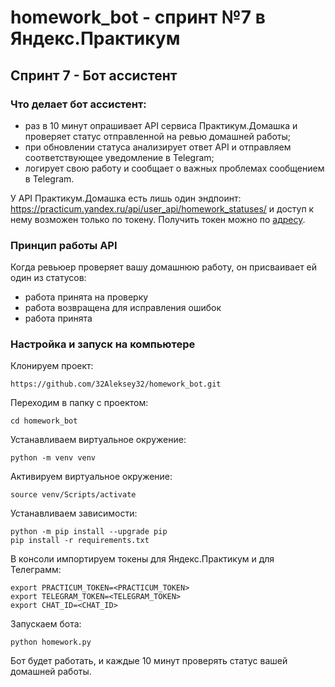 # homework_bot - спринт №7 в Яндекс.Практикум
## Спринт 7 - Бот ассистент

### Что делает бот ассистент:
- раз в 10 минут опрашивает API сервиса Практикум.Домашка и проверяет статус отправленной на ревью домашней работы;
- при обновлении статуса анализирует ответ API и отправляем соответствующее уведомление в Telegram;
- логирует свою работу и сообщает о важных проблемах сообщением в Telegram.

У API Практикум.Домашка есть лишь один эндпоинт:
https://practicum.yandex.ru/api/user_api/homework_statuses/
и доступ к нему возможен только по токену.
Получить токен можно по [адресу](https://oauth.yandex.ru/authorize?response_type=token&client_id=1d0b9dd4d652455a9eb710d450ff456a).

### Принцип работы API
Когда ревьюер проверяет вашу домашнюю работу, он присваивает ей один из статусов:
- работа принята на проверку
- работа возвращена для исправления ошибок
- работа принята

### Настройка и запуск на компьютере
Клонируем проект:
```
https://github.com/32Aleksey32/homework_bot.git
```
Переходим в папку с проектом:
```
cd homework_bot
```
Устанавливаем виртуальное окружение:
```
python -m venv venv
```
Активируем виртуальное окружение:
```
source venv/Scripts/activate
```
Устанавливаем зависимости:
```
python -m pip install --upgrade pip
pip install -r requirements.txt
```

В консоли импортируем токены для Яндекс.Практикум и для Телеграмм:
```
export PRACTICUM_TOKEN=<PRACTICUM_TOKEN>
export TELEGRAM_TOKEN=<TELEGRAM_TOKEN>
export CHAT_ID=<CHAT_ID>
```
Запускаем бота:
```
python homework.py
```
Бот будет работать, и каждые 10 минут проверять статус вашей домашней работы.
